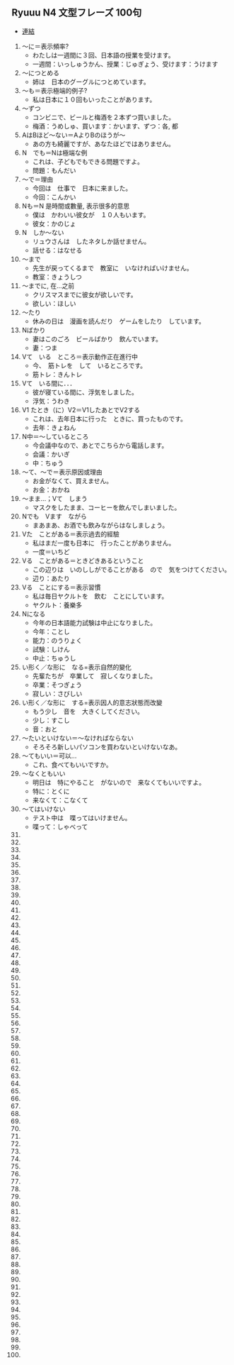## Ryuuu N4 文型フレーズ 100句

- [連結](https://www.youtube.com/watch?v=w7QzsUVVtHM)

1. ～に＝表示頻率?
    - わたしは一週間に３回、日本語の授業を受けます。
    - 一週間：いっしゅうかん、授業：じゅぎょう、受けます：うけます
2. ～につとめる
    - 姉は　日本のグーグルにつとめています。
3. ～も＝表示極端的例子?
    - 私は日本に１０回もいったことがあります。
4. ～ずつ
    - コンビニで、ビールと梅酒を２本ずつ買いました。
    - 梅酒：うめしゅ、買います：かいます、ずつ：各, 都
5. AはBほど～ない＝AよりBのほうが～
    - あの方も綺麗ですが、あなたほどではありません。 
6. N　でも＝Nは極端な例
    - これは、子どもでもできる問題ですよ。
    - 問題：もんだい 
7. ～で＝理由
    - 今回は　仕事で　日本に来ました。
    - 今回：こんかい
8. Nも＝N 是時間或數量, 表示很多的意思
    - 僕は　かわいい彼女が　１０人もいます。
    - 彼女：かのじょ
9. N　しか～ない
    - リュウさんは　したネタしか話せません。
    - 話せる：はなせる
10. ～まで
    - 先生が戻ってくるまで　教室に　いなければいけません。
    - 教室：きょうしつ
11. ～までに, 在...之前
    - クリスマスまでに彼女が欲しいです。
    - 欲しい：ほしい
12. ～たり
    - 休みの日は　漫画を読んだり　ゲームをしたり　しています。
13. Nばかり
    - 妻はこのごろ　ビールばかり　飲んでいます。
    - 妻：つま
14. Vて　いる　ところ＝表示動作正在進行中
    - 今、　筋トレを　して　いるところです。
    - 筋トレ：きんトレ
15. Vて　いる間に．．．
    - 彼が寝ている間に、浮気をしました。
    - 浮気：うわき
16. V1 たとき（に）V2＝V1したあとでV2する
    - これは、去年日本に行った　ときに、買ったものです。
    - 去年：きょねん
17. N中＝～しているところ
    - 今会議中なので、あとでこちらから電話します。
    - 会議：かいぎ
    - 中：ちゅう
18. ～て、～で＝表示原因或理由
    - お金がなくて、買えません。
    - お金：おかね
19. ～まま…；Vて　しまう
    - マスクをしたまま、コーヒーを飲んでしまいました。
20. Nでも　Vます　ながら
    - まあまあ、お酒でも飲みながらはなしましょう。
21. Vた　ことがある＝表示過去的經驗
    - 私はまだ一度も日本に　行ったことがありません。
    - 一度＝いちど
22. Vる　ことがある＝ときどきあるということ
    - この辺りは　いのししがでることがある　ので　気をつけてください。
    - 辺り：あたり
23. Vる　ことにする＝表示習慣
    - 私は毎日ヤクルトを　飲む　ことにしています。
    - ヤクルト：養樂多
24. Nになる
    - 今年の日本語能力試験は中止になりました。
    - 今年：ことし
    - 能力：のうりょく
    - 試験：しけん
    - 中止：ちゅうし
25. い形く／な形に　なる=表示自然的變化
    - 先輩たちが　卒業して　寂しくなりました。
    - 卒業：そつぎょう
    - 寂しい：さびしい
26. い形く／な形に　する=表示因人的意志狀態而改變
    - もう少し　音を　大きくしてください。
    - 少し：すこし
    - 音：おと
27. ～たいといけない＝～なければならない
    - そろそろ新しいパソコンを買わないといけないなあ。
28. ～てもいい＝可以...
    - これ、食べてもいいですか。
29. ～なくともいい
    - 明日は　特にやること　がないので　来なくてもいいですよ。
    - 特に：とくに
    - 来なくて：こなくて
30. ～てはいけない
    - テスト中は　喋ってはいけません。
    - 喋って：しゃべって
31. 
32. 
33. 
34. 
35. 
36. 
37. 
38. 
39. 
40. 
41. 
42. 
43. 
44. 
45. 
46. 
47. 
48. 
49. 
50. 
51. 
52. 
53. 
54. 
55. 
56. 
57. 
58. 
59. 
60. 
61. 
62. 
63. 
64. 
65. 
66. 
67. 
68. 
69. 
70. 
71. 
72. 
73. 
74. 
75. 
76. 
77. 
78. 
79. 
80. 
81. 
82. 
83. 
84. 
85. 
86. 
87. 
88. 
89. 
90. 
91. 
92. 
93. 
94. 
95. 
96. 
97. 
98. 
99. 
100. 